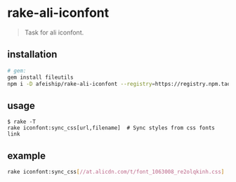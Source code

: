 # rake-ali-iconfont
> Task for ali iconfont.

## installation
```bash
# gem:
gem install fileutils
npm i -D afeiship/rake-ali-iconfont --registry=https://registry.npm.taobao.org
```

## usage
~~~
$ rake -T
rake iconfont:sync_css[url,filename]  # Sync styles from css fonts link
~~~

## example
```bash
rake iconfont:sync_css[//at.alicdn.com/t/font_1063008_re2olqkinh.css]
```